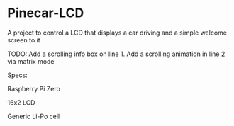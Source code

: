 # Pinecar-LCD
A project to control a LCD that displays a car driving and a simple welcome screen to it

TODO:
Add a scrolling info box on line 1. 
Add a scrolling animation in line 2 via matrix mode


Specs:

Raspberry Pi Zero

16x2 LCD

Generic Li-Po cell

